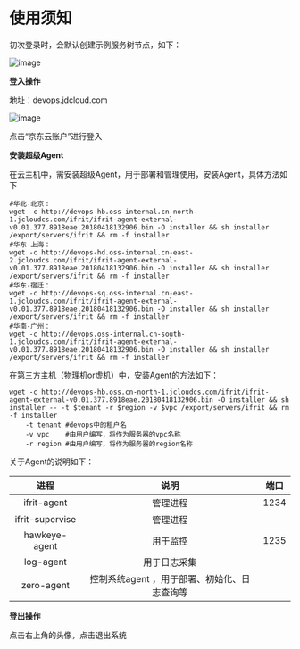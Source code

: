 # 使用须知

初次登录时，会默认创建示例服务树节点，如下：

![image](https://github.com/jdcloudcom/cn/blob/edit/documentation/Management-and-Monitoring/DevOps/%E6%93%8D%E4%BD%9C%E6%8C%87%E5%8D%97/%E4%BD%BF%E7%94%A8%E9%A1%BB%E7%9F%A51.png)

**登入操作**

地址：devops.jdcloud.com

![image](https://github.com/jdcloudcom/cn/blob/edit/documentation/Management-and-Monitoring/DevOps/%E6%93%8D%E4%BD%9C%E6%8C%87%E5%8D%97/%E4%BD%BF%E7%94%A8%E9%A1%BB%E7%9F%A52.png)

点击“京东云账户”进行登入

**安装超级Agent**

在云主机中，需安装超级Agent，用于部署和管理使用，安装Agent，具体方法如下
```
#华北-北京：
wget -c http://devops-hb.oss-internal.cn-north-1.jcloudcs.com/ifrit/ifrit-agent-external-v0.01.377.8918eae.20180418132906.bin -O installer && sh installer /export/servers/ifrit && rm -f installer
#华东-上海：
wget -c http://devops-hd.oss-internal.cn-east-2.jcloudcs.com/ifrit/ifrit-agent-external-v0.01.377.8918eae.20180418132906.bin -O installer && sh installer /export/servers/ifrit && rm -f installer
#华东-宿迁：
wget -c http://devops-sq.oss-internal.cn-east-1.jcloudcs.com/ifrit/ifrit-agent-external-v0.01.377.8918eae.20180418132906.bin -O installer && sh installer /export/servers/ifrit && rm -f installer
#华南-广州：
wget -c http://devops.oss-internal.cn-south-1.jcloudcs.com/ifrit/ifrit-agent-external-v0.01.377.8918eae.20180418132906.bin -O installer && sh installer /export/servers/ifrit && rm -f installer

```

在第三方主机（物理机or虚机）中，安装Agent的方法如下：
```
wget -c http://devops-hb.oss.cn-north-1.jcloudcs.com/ifrit/ifrit-agent-external-v0.01.377.8918eae.20180418132906.bin -O installer && sh installer -- -t $tenant -r $region -v $vpc /export/servers/ifrit && rm -f installer
    -t tenant #devops中的租户名
    -v vpc    #由用户编写，将作为服务器的vpc名称
    -r region #由用户编写，将作为服务器的region名称

```

关于Agent的说明如下：

| 进程      |   说明  | 端口  |
| :--------: | :--------:| :--: |
| ifrit-agent  | 管理进程 |  1234 |
| ifrit-supervise  | 管理进程 |  |
| hawkeye-agent  | 用于监控 |  1235 |
| log-agent  | 用于日志采集 |   |
| zero-agent  | 控制系统agent ，用于部署、初始化、日志查询等 |   |


**登出操作**

点击右上角的头像，点击退出系统

